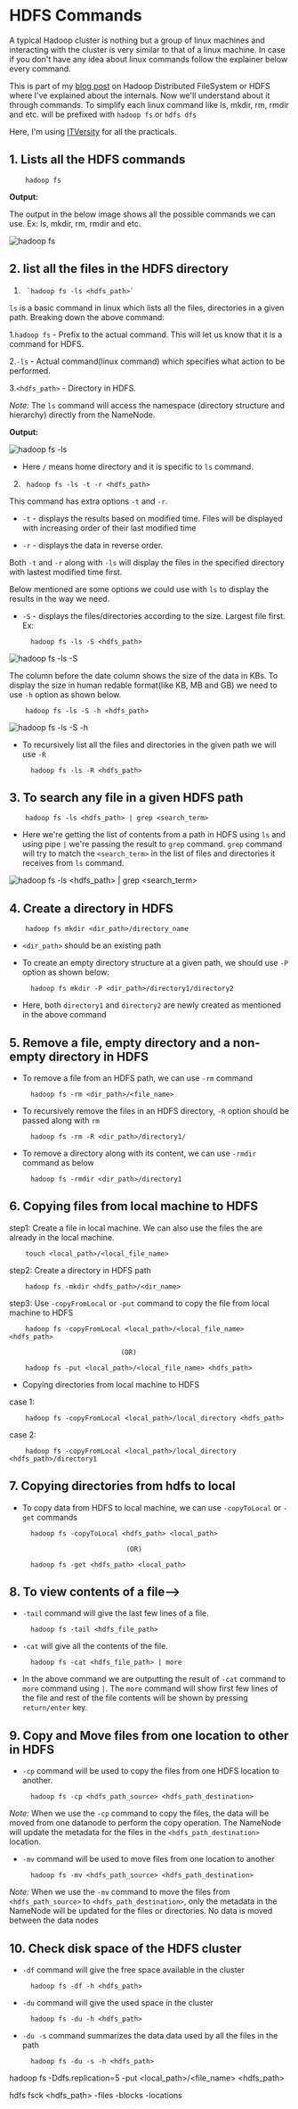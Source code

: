# **HDFS Commands**

A typical Hadoop cluster is nothing but a group of linux machines and interacting with the cluster is very similar to that of a linux machine. In case if you don't have any idea about linux commands follow the explainer below every command.

This is part of my [blog post](https://duckduckgo.com) on Hadoop Distributed FileSystem or HDFS where I've explained about the internals. Now we'll understand about it through commands. To simplify each linux command like ls, mkdir, rm, rmdir and etc. will be prefixed with `hadoop fs` or `hdfs dfs`

Here, I'm using [ITVersity](https://labs.itversity.com/) for all the practicals.

## 1. Lists all the HDFS commands

        hadoop fs

**Output:**

The output in the below image shows all the possible commands we can use. Ex: ls, mkdir, rm, rmdir and etc.

![hadoop fs](./mdimages/hdfs_commands/hadoop_fs_op.jpg)

## 2. list all the files in the HDFS directory

1.      `hadoop fs -ls <hdfs_path>`

`ls` is a basic command in linux which lists all the files, directories in a given path. Breaking down the above command:

1.`hadoop fs` - Prefix to the actual command. This will let us know that it is a command for HDFS.

2.`-ls` - Actual command(linux command) which specifies what action to be performed.

3.`<hdfs_path>` - Directory in HDFS.

*Note:* The `ls` command will access the namespace (directory structure and hierarchy) directly from the NameNode.

**Output:**

![hadoop fs -ls](./mdimages/hdfs_commands/hadoop_fs_ls_op.jpg)

- Here `/` means home directory and it is specific to `ls` command.

2.      hadoop fs -ls -t -r <hdfs_path>

This command has extra options `-t` and `-r`.

- `-t` - displays the results based on modified time. Files will be displayed with increasing order of their last modified time

- `-r` - displays the data in reverse order.

Both `-t` and `-r` along with `-ls` will display the files in the specified directory with lastest modified time first.

Below mentioned are some options we could use with `ls` to display the results in the way we need.

- `-S` - displays the files/directories according to the size. Largest file first. Ex:

        hadoop fs -ls -S <hdfs_path>

![hadoop fs -ls -S](./mdimages/hdfs_commands/hadoop_fs_ls_S_op.jpg)

The column before the date column shows the size of the data in KBs. To display the size in human redable format(like KB, MB and GB) we need to use `-h` option as shown below.

        hadoop fs -ls -S -h <hdfs_path>

![hadoop fs -ls -S -h](./mdimages/hdfs_commands/hadoop_fs_ls_S_h_op.jpg)

- To recursively list all the files and directories in the given path we will use `-R`

        hadoop fs -ls -R <hdfs_path>

## 3. To search any file in a given HDFS path

        hadoop fs -ls <hdfs_path> | grep <search_term>

- Here we're getting the list of contents from a path in HDFS using `ls` and using pipe `|` we're passing the result to `grep` command. `grep` command will try to match the `<search_term>` in the list of files and directories it receives from `ls` command.

![hadoop fs -ls <hdfs_path> | grep <search_term>](./mdimages/hdfs_commands/hadoop_fs_grep_op.jpg)

## 4. Create a directory in HDFS

        hadoop fs mkdir <dir_path>/directory_name

- `<dir_path>` should be an existing path

- To create an empty directory structure at a given path, we should use `-P` option as shown below:

        hadoop fs mkdir -P <dir_path>/directory1/directory2

- Here, both `directory1` and `directory2` are newly created as mentioned in the above command

## 5. Remove a file, empty directory and a non-empty directory in HDFS

- To remove a file from an HDFS path, we can use `-rm` command

        hadoop fs -rm <dir_path>/<file_name>

- To recursively remove the files in an HDFS directory, `-R` option should be passed along with `rm`

        hadoop fs -rm -R <dir_path>/directory1/

- To remove a directory along with its content, we can use `-rmdir` command as below

        hadoop fs -rmdir <dir_path>/directory1

## 6. Copying files from local machine to HDFS

step1: Create a file in local machine. We can also use the files the are already in the local machine.

        touch <local_path>/<local_file_name> 

step2: Create a directory in HDFS path

        hadoop fs -mkdir <hdfs_path>/<dir_name>

step3: Use `-copyFromLocal` or `-put` command to copy the file from local machine to HDFS

        hadoop fs -copyFromLocal <local_path>/<local_file_name> <hdfs_path>

                                (OR)

        hadoop fs -put <local_path>/<local_file_name> <hdfs_path>

- Copying directories from local machine to HDFS

case 1:

        hadoop fs -copyFromLocal <local_path>/local_directory <hdfs_path>

case 2:

        hadoop fs -copyFromLocal <local_path>/local_directory <hdfs_path>/directory1

## 7. Copying directories from hdfs to local

- To copy data from HDFS to local machine, we can use `-copyToLocal` or `-get` commands

        hadoop fs -copyToLocal <hdfs_path> <local_path>

                                (OR)

        hadoop fs -get <hdfs_path> <local_path>

## 8. To view contents of a file-->

- `-tail` command will give the last few lines of a file.

        hadoop fs -tail <hdfs_file_path>

- `-cat` will give all the contents of the file.

        hadoop fs -cat <hdfs_file_path> | more

- In the above command we are outputting the result of `-cat` command to `more` command using `|`. The `more` command will show first few lines of the file and rest of the file contents will be shown by pressing `return/enter` key.

## 9. Copy and Move files from one location to other in HDFS

- `-cp` command will be used to copy the files from one HDFS location to another.

        hadoop fs -cp <hdfs_path_source> <hdfs_path_destination>

*Note:* When we use the `-cp` command to copy the files, the data will be moved from one datanode to perform the copy operation. The NameNode will update the metadata for the files in the `<hdfs_path_destination>` location.

- `-mv` command will be used to move files from one location to another

        hadoop fs -mv <hdfs_path_source> <hdfs_path_destination>

*Note:* When we use the `-mv` command to move the files from `<hdfs_path_source>` to `<hdfs_path_destination>`, only the metadata in the NameNode will be updated for the files or directories. No data is moved between the data nodes

## 10. Check disk space of the HDFS cluster

- `-df` command will give the free space available in the cluster

        hadoop fs -df -h <hdfs_path>

- `-du` command will give the used space in the cluster

        hadoop fs -du -h <hdfs_path>

- `-du -s` command summarizes the data data used by all the files in the path

        hadoop fs -du -s -h <hdfs_path>

<!--- Change Replication factor -->

hadoop fs -Ddfs.replication=5 -put <local_path>/<file_name> <hdfs_path>

<!--- Get metadata in HDFS-->

hdfs fsck <hdfs_path> -files -blocks -locations

